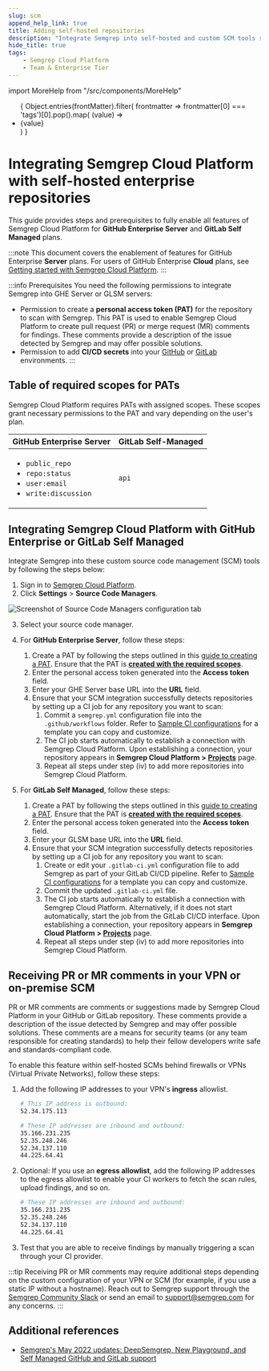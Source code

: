 ```yaml
---
slug: scm 
append_help_link: true
title: Adding self-hosted repositories 
description: "Integrate Semgrep into self-hosted and custom SCM tools such as GitHub Enterprise and GitLab Self Hosted."
hide_title: true
tags:
    - Semgrep Cloud Platform
    - Team & Enterprise Tier
---
```


import MoreHelp from "/src/components/MoreHelp"

<ul id="tag__badge-list">
{
Object.entries(frontMatter).filter(
    frontmatter => frontmatter[0] === 'tags')[0].pop().map(
    (value) => <li class='tag__badge-item'>{value}</li> )
}
</ul>

# Integrating Semgrep Cloud Platform with self-hosted enterprise repositories 

This guide provides steps and prerequisites to fully enable all features of Semgrep Cloud Platform for **GitHub Enterprise Server** and **GitLab Self Managed** plans. 

:::note
This document covers the enablement of features for GitHub Enterprise **Server** plans. For users of GitHub Enterprise **Cloud** plans, see [Getting started with Semgrep Cloud Platform](/semgrep-cloud-platform/getting-started).
:::


:::info Prerequisites
You need the following permissions to integrate Semgrep into GHE Server or GLSM servers:

* Permission to create a **personal access token (PAT)** for the repository to scan with Semgrep. This PAT is used to enable Semgrep Cloud Platform to create pull request (PR) or merge request (MR) comments for findings. These comments provide a description of the issue detected by Semgrep and may offer possible solutions.
* Permission to add **CI/CD secrets** into your [GitHub](https://docs.github.com/en/actions/security-guides/encrypted-secrets) or [GitLab](https://docs.gitlab.com/ee/ci/secrets/) environments.
:::

## Table of required scopes for PATs

Semgrep Cloud Platform requires PATs with assigned scopes. These scopes grant necessary permissions to the PAT and vary depending on the user's plan.

| GitHub Enterprise Server          | GitLab Self-Managed        |
|:---------------------------|:---------------------------|
| <ul><li>`public_repo`</li> <li>`repo:status`</li> <li>`user:email`</li> <li>`write:discussion`</li></ul> | `api` |


## Integrating Semgrep Cloud Platform with GitHub Enterprise or GitLab Self Managed 

Integrate Semgrep into these custom source code management (SCM) tools by following the steps below:

1. Sign in to [Semgrep Cloud Platform](https://semgrep.dev/login).
2. Click **Settings** > **Source Code Managers**.

<div class = "bordered">

![Screenshot of Source Code Managers configuration tab](/img/app-scm.png)

</div>

3. Select your source code manager.
4. For **GitHub Enterprise Server**, follow these steps:

    1. Create a PAT by following the steps outlined in this [guide to creating a PAT](https://docs.github.com/en/enterprise-server@3.1/authentication/keeping-your-account-and-data-secure/creating-a-personal-access-token). Ensure that the PAT is **[created with the required scopes](../scm/#table-of-required-scopes-for-pats)**.
    2. Enter the personal access token generated into the **Access token** field.
    3. Enter your GHE Server base URL into the **URL** field.
    4. Ensure that your SCM integration successfully detects repositories by setting up a CI job for any repository you want to scan:
        1. Commit a `semgrep.yml` configuration file into the `.github/workflows` folder. Refer to [Sample CI configurations](/docs/semgrep-ci/sample-ci-configs#github-actions) for a template you can copy and customize. 
        2. The CI job starts automatically to establish a connection with Semgrep Cloud Platform. Upon establishing a connection, your repository appears in **Semgrep Cloud Platform > [Projects](https://semgrep.dev/orgs/-/projects)** page.
       3. Repeat all steps under step (iv) to add more repositories into Semgrep Cloud Platform.
5. For **GitLab Self Managed**, follow these steps:
    1. Create a PAT by following the steps outlined in this [guide to creating a PAT](https://docs.gitlab.com/ee/user/profile/personal_access_tokens.html). Ensure that the PAT is **[created with the required scopes](../scm/#table-of-required-scopes-for-pats)**.
    2. Enter the personal access token generated into the **Access token** field.
    3. Enter your GLSM base URL into the **URL** field.
    4. Ensure that your SCM integration successfully detects repositories by setting up a CI job for any repository you want to scan:
        1. Create or edit your `.gitlab-ci.yml` configuration file to add Semgrep as part of your GitLab CI/CD pipeline. Refer to [Sample CI configurations](/docs/semgrep-ci/sample-ci-configs#gitlab-cicd) for a template you can copy and customize.
        2. Commit the updated `.gitlab-ci.yml` file.
        3. The CI job starts automatically to establish a connection with Semgrep Cloud Platform. Alternatively, if it does not start automatically, start the job from the GitLab CI/CD interface. Upon establishing a connection, your repository appears in **Semgrep Cloud Platform > [Projects](https://semgrep.dev/orgs/-/projects)** page.
       4. Repeat all steps under step (iv) to add more repositories into Semgrep Cloud Platform.

## Receiving PR or MR comments in your VPN or on-premise SCM

PR or MR comments are comments or suggestions made by Semgrep Cloud Platform in your GitHub or GitLab repository. These comments provide a description of the issue detected by Semgrep and may offer possible solutions. These comments are a means for security teams (or any team responsible for creating standards) to help their fellow developers write safe and standards-compliant code.

To enable this feature within self-hosted SCMs behind firewalls or VPNs (Virtual Private Networks), follow these steps:

1. Add the following IP addresses to your VPN's **ingress** allowlist.
     ```bash
    # This IP address is outbound:
    52.34.175.113

    # These IP addresses are inbound and outbound:
    35.166.231.235
    52.35.248.246
    52.34.137.110
    44.225.64.41
    ```
2. Optional: If you use an **egress allowlist**, add the following IP addresses to the egress allowlist to enable your CI workers to fetch the scan rules, upload findings, and so on.<br />
    ```bash
    # These IP addresses are inbound and outbound:
    35.166.231.235
    52.35.248.246
    52.34.137.110
    44.225.64.41
    ```

3. Test that you are able to receive findings by manually triggering a scan through your CI provider.

:::tip
Receiving PR or MR comments may require additional steps depending on the custom configuration of your VPN or SCM (for example, if you use a static IP without a hostname). Reach out to Semgrep support through the [Semgrep Community Slack](https://go.semgrep.dev/slack) or send an email to [support@semgrep.com](mailto:support@semgrep.com) for any concerns.
:::

## Additional references
* [Semgrep's May 2022 updates: DeepSemgrep, New Playground, and Self Managed GitHub and GitLab support](https://semgrep.dev/blog/2022/semgreps-may-2022-updates/)


<MoreHelp />
